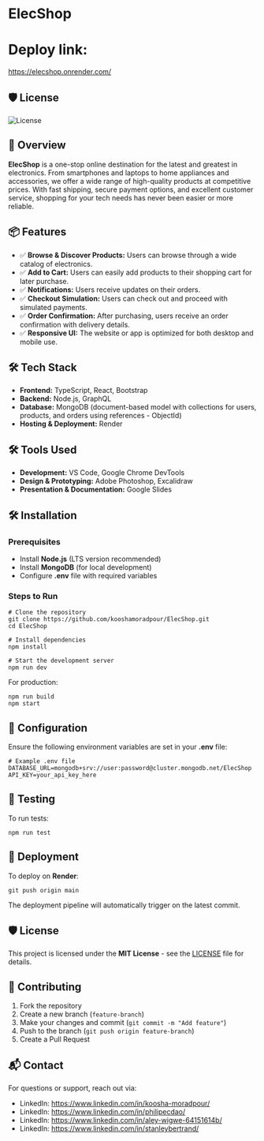 # ElecShop

# Deploy link:
https://elecshop.onrender.com/
## 🛡 License
![License](https://img.shields.io/badge/license-MIT-blue.svg)

## 🚀 Overview

**ElecShop** is a one-stop online destination for the latest and greatest in electronics. From smartphones and laptops to home appliances and accessories, we offer a wide range of high-quality products at competitive prices. With fast shipping, secure payment options, and excellent customer service, shopping for your tech needs has never been easier or more reliable.

## 📦 Features
- ✅ **Browse & Discover Products:** Users can browse through a wide catalog of electronics.
- ✅ **Add to Cart:** Users can easily add products to their shopping cart for later purchase.
- ✅ **Notifications:** Users receive updates on their orders.
- ✅ **Checkout Simulation:** Users can check out and proceed with simulated payments.
- ✅ **Order Confirmation:** After purchasing, users receive an order confirmation with delivery details.
- ✅ **Responsive UI:** The website or app is optimized for both desktop and mobile use.

## 🛠️ Tech Stack
- **Frontend:** TypeScript, React, Bootstrap
- **Backend:** Node.js, GraphQL
- **Database:** MongoDB (document-based model with collections for users, products, and orders using references - ObjectId)
- **Hosting & Deployment:** Render

## 🛠️ Tools Used
- **Development:** VS Code, Google Chrome DevTools
- **Design & Prototyping:** Adobe Photoshop, Excalidraw
- **Presentation & Documentation:** Google Slides

## 🛠️ Installation

### Prerequisites
- Install **Node.js** (LTS version recommended)
- Install **MongoDB** (for local development)
- Configure **.env** file with required variables

### Steps to Run
```
# Clone the repository
git clone https://github.com/kooshamoradpour/ElecShop.git
cd ElecShop

# Install dependencies
npm install

# Start the development server
npm run dev
```

For production:
```
npm run build
npm start
```

## 🔧 Configuration
Ensure the following environment variables are set in your **.env** file:
```
# Example .env file
DATABASE_URL=mongodb+srv://user:password@cluster.mongodb.net/ElecShop
API_KEY=your_api_key_here
```

## 🧪 Testing
To run tests:
```
npm run test
```

## 🚀 Deployment
To deploy on **Render**:
```
git push origin main
```
The deployment pipeline will automatically trigger on the latest commit.

## 🛡 License
This project is licensed under the **MIT License** - see the [LICENSE](LICENSE) file for details.

## 🤝 Contributing
1. Fork the repository
2. Create a new branch (`feature-branch`)
3. Make your changes and commit (`git commit -m "Add feature"`)
4. Push to the branch (`git push origin feature-branch`)
5. Create a Pull Request

## 📬 Contact
For questions or support, reach out via:
- LinkedIn: https://www.linkedin.com/in/koosha-moradpour/
- LinkedIn: https://www.linkedin.com/in/philipecdao/
- LinkedIn: https://www.linkedin.com/in/aley-wigwe-64151614b/
- LinkedIn: https://www.linkedin.com/in/stanleybertrand/


